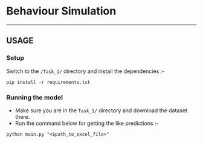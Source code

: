 # Behaviour Simulation
---

## USAGE

### Setup
Switch to the `/Task_1/` directory and install the dependencies :-
```
pip install -r requirements.txt
```

### Running the model
- Make sure you are in the `Task_1/` directory and download the dataset there.
- Run the command below for getting the like predictions :-
```
python main.py "<$path_to_excel_file>" 
```

<!-- - Run ```pip install -r requirements.txt``` to install the dependencies
- Download the dataset in the directory
- Run ```python main.py path/to/your/dataset.xlsx``` to save the results as ```Submission.csv``` -->

